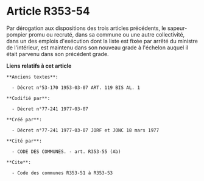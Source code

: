 # Article R353-54

Par dérogation aux dispositions des trois articles précédents, le sapeur-pompier promu ou recruté, dans sa commune ou une
autre collectivité, dans un des emplois d'exécution dont la liste est fixée par arrêté du ministre de l'intérieur, est
maintenu dans son nouveau grade à l'échelon auquel il était parvenu dans son précédent grade.

**Liens relatifs à cet article**

	**Anciens textes**:

	  - Décret n°53-170 1953-03-07 ART. 119 BIS AL. 1

	**Codifié par**:

	  - Décret n°77-241 1977-03-07

	**Créé par**:

	  - Décret n°77-241 1977-03-07 JORF et JONC 18 mars 1977

	**Cité par**:

	  - CODE DES COMMUNES. - art. R353-55 (Ab)

	**Cite**:

	  - Code des communes R353-51 à R353-53
